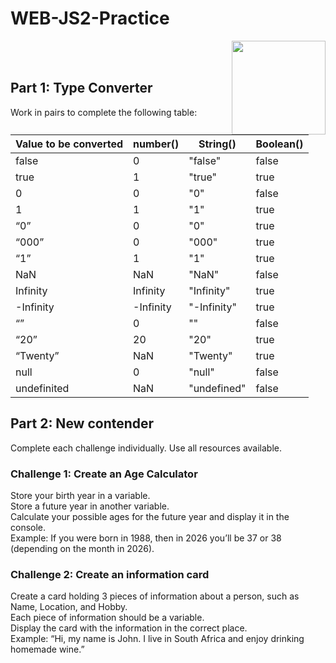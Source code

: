 # WEB-JS2-Practice

<img align="right" width="150" height="150" src="https://media-exp1.licdn.com/dms/image/C4E0BAQF7BYCCZt5epw/company-logo_200_200/0?e=2159024400&v=beta&t=qUAFP9bUgBEEXGVQYpUXW1J_OiP8e0r4rFBpqp8OrxA">


 <br/>
 <br/>


## Part 1: Type Converter

Work in pairs to complete the following table:

| Value to be converted | number() | String() | Boolean() |
|-----------------------|----------|----------|-----------|
| false                 |    0     |  "false" |   false   |
| true                  |    1     |  "true"  |   true    |
| 0                     |    0     |   "0"    |   false   |
| 1                     |    1     |   "1"    |   true    |
| “0”                   |    0     |   "0"    |   true    |
| “000”                 |    0     |  "000"   |   true    |
| “1”                   |    1     |   "1"    |   true    |
| NaN                   |   NaN    |  "NaN"   |   false   |
| Infinity              | Infinity |"Infinity"|   true    |
| -Infinity             |-Infinity |"-Infinity"|  true    |
| “”                    |    0     |    ""    |   false   |
| “20”                  |    20    |   "20"   |   true    |
| “Twenty”              |   NaN    | "Twenty" |   true    |
| null                  |    0     |  "null"  |   false   |
| undefinited           |   NaN    |"undefined"|   false  |

## Part 2:  New contender

Complete each challenge individually. Use all resources available. 

### Challenge 1: Create an Age Calculator

Store your birth year in a variable.<br>
Store a future year in another variable. <br>
Calculate your possible ages for the future year and display it in the console. <br>
Example: If you were born in 1988, then in 2026 you’ll be 37 or 38 (depending on the month in 2026).



### Challenge 2: Create an information card

Create a card holding 3 pieces of information about a person, such as Name, Location, and Hobby.<br>
Each piece of information should be a variable.<br>
Display the card with the information in the correct place.<br>
Example: “Hi, my name is John. I live in South Africa and enjoy drinking homemade wine.”<br>

